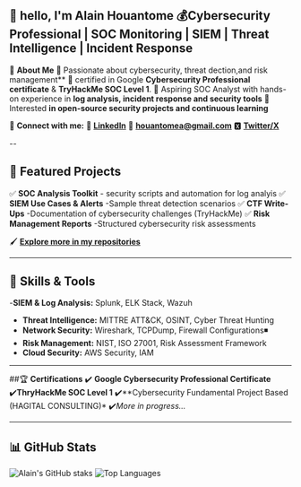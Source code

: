 👋 hello, I'm **Alain Houantome**
💰**Cybersecurity Professional | SOC Monitoring | SIEM | Threat Intelligence | Incident Response**
---

📌 **About Me**
🔷 Passionate about cybersecurity, threat dection,and risk management**
🔷 certified in Google **Cybersecurity Professional certificate** & **TryHackMe SOC Level 1**.
🔷 Aspiring SOC Analyst with hands-on experience in **log analysis, incident response and security tools**
🔷 Interested **in open-source security projects and continuous learning**

🧿 **Connect with me:**
🔗 [**LinkedIn**](https://linkedin.com/in/alain.houantome)
📧 **houantomea@gmail.com**
🆇 [**Twitter/X**](https://twitter.com/AHouantome)

--

## 📌 **Featured Projects**
✅ **SOC Analysis Toolkit** - security scripts and automation for log analyis
✅ **SIEM Use Cases & Alerts** -Sample threat detection scenarios
✅ **CTF Write-Ups** -Documentation of cybersecurity challenges (TryHackMe)
✅ **Risk Management Reports** -Structured cybersecurity risk assessments

🖌️ [**Explore more in my repositories**](#)

---
## 🔧 **Skills & Tools**
-**SIEM & Log Analysis:** Splunk, ELK Stack, Wazuh
- **Threat Intelligence:** MITTRE ATT&CK, OSINT, Cyber Threat Hunting
- **Network Security:** Wireshark, TCPDump, Firewall Configurations◾️
- **Risk Management:** NIST, ISO 27001, Risk Assessment Framework
- **Cloud Security:** AWS Security, IAM

---

##🏆 **Certifications**
✔️ **Google Cybersecurity Professional Certificate**
✔️**ThryHackMe SOC Level 1**
✔️**Cybersecurity Fundamental Project Based (HAGITAL CONSULTING)*
✔️*More in progress...*

---
## 📊 **GitHub Stats**
![Alain's GitHub staks](https://gitbuh-readme-stats.vercel.app/api?usrname+AHouantome&show_icons=true&theme=tokyonight)
![Top Languages](https://github-readme-stats.vercel.app/api/top-langs/?username=AHouantome&layout=compact&theme=tokyonight)




